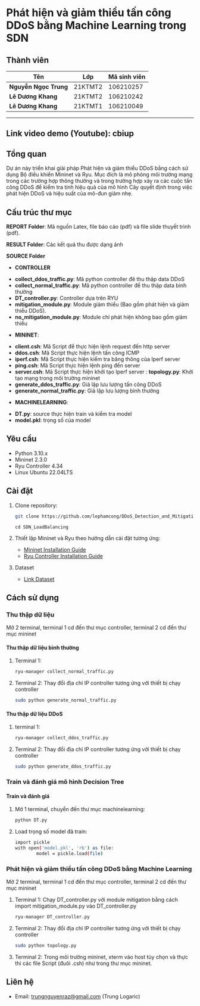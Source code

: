 # Phát hiện và giảm thiểu tấn công DDoS bằng Machine Learning trong SDN

## Thành viên




| **Tên**              | **Lớp**               | **Mã sinh viên**          |
|-------------------    |-------------------------|--------------------------|
| **Nguyễn Ngọc Trung**    | 21KTMT2                 | 106210257                |
| **Lê Dương Khang**       | 21KTMT2                 | 106210242                |
| **Lê Dương Khang**       | 21KTMT1                 | 106210049               |


---
## Link video demo (Youtube): cbiup


## Tổng quan
Dự án này triển khai giải pháp Phát hiện và giảm thiểu DDoS bằng cách sử dụng Bộ điều khiển Mininet và Ryu. Mục đích là mô phỏng môi trường mạng trong các trường hợp thông thường và trong trường hợp xảy ra các cuộc tấn công DDoS để kiểm tra tính hiệu quả của mô hình Cây quyết định trong việc phát hiện DDoS và hiệu suất của mô-đun giảm nhẹ.

## Cấu trúc thư mục

**REPORT Folder**: Mã nguồn Latex, file báo cáo (pdf) và file slide thuyết trình (pdf).

**RESULT Folder**: Các kết quả thu được dạng ảnh

**SOURCE Folder**
- **CONTROLLER**
+ **collect_ddos_traffic.py**: Mã python controller đê thu thập data DDoS
+ **collect_normal_traffic.py**: Mã python controller để thu thập data bình thường
+ **DT_controller.py**: Controller dựa trên RYU
+ **mitigation_module.py**: Module giảm thiểu (Bao gồm phát hiện và giảm thiểu DDoS).
+ **no_mitigation_module.py**: Module chỉ phát hiện không bao gồm giảm thiểu
- **MININET**:
+ **client.csh**: Mã Script để thực hiện lệnh request đến http server
+ **ddos.csh**: Mã Script thực hiện lệnh tấn công ICMP
+ **iperf.csh**: Mã Script thực hiện kiểm tra băng thông của Iperf server
+ **ping.csh**: Mã Script thực hiện lệnh ping đến server
+ **server.csh**: Mã Script thực hiện khởi tạo Iperf server
: **topology.py**: Khởi tạo mạng trong môi trường mininet
+ **generate_ddos_traffic.py**: Giả lập lưu lượng tấn công DDoS
+ **generate_normal_traffic.py**: Giả lập lưu lượng bình thường
- **MACHINELEARNING**:
+ **DT.py**: source thực hiện train và kiểm tra model
+ **model.pkl**: trọng số của model
 
 
 

## Yêu cầu

- Python 3.10.x
- Mininet 2.3.0
- Ryu Controller 4.34
- Linux Ubuntu 22.04LTS

## Cài đặt

1. Clone repository:
    ```bash
    git clone https://github.com/lephamcong/DDoS_Detection_and_Mitigation_in_SDN.git
    ```
    ```
    cd SDN_LoadBalancing
    ```


2. Thiết lập Mininet và Ryu theo hướng dẫn cài đặt tương ứng:
    - [Mininet Installation Guide](http://mininet.org/download/)
    - [Ryu Controller Installation Guide](https://ryu.readthedocs.io/en/latest/getting_started.html)

3. Dataset
    - [Link Dataset](https://drive.google.com/file/d/1Ll9zG8IB4gWwevBKIiB9lse6BvnSYVQ_/view)
## Cách sử dụng

### Thu thập dữ liệu 
Mở 2 terminal, terminal 1 cd đến thư mục controller, terminal 2 cd đến thư mục mininet


#### Thu thập dữ liệu bình thường

1. Terminal 1:
    ```bash
    ryu-manager collect_normal_traffic.py
    ```

2. Terminal 2:
    Thay đổi địa chỉ IP controller tương ứng với thiết bị chạy controller
    ```bash
    sudo python generate_normal_traffic.py
    ```

#### Thu thập dữ liệu DDoS

1. terminal 1:
    ```bash
    ryu-manager collect_ddos_traffic.py
    ```

2. Terminal 2:
    Thay đổi địa chỉ IP controller tương ứng với thiết bị chạy controller
    ```bash
    sudo python generate_ddos_traffic.py
    ```
    

### Train và đánh giá mô hình Decision Tree

#### Train và đánh giá

1. Mở 1 terminal, chuyển đến thư mục machinelearning:
    ```bash
    python DT.py
    ```

2. Load trọng số model đã train:
    ```bash
    import pickle
    with open('model.pkl', 'rb') as file:
            model = pickle.load(file)
    ```

### Phát hiện và giảm thiểu tấn công DDoS bằng Machine Learning
Mở 2 terminal, terminal 1 cd đến thư mục controller, terminal 2 cd đến thư mục mininet
1. Terminal 1:
    Chạy DT_controller.py với module mitigation bằng cách import mitigation_module.py vào DT_controller.py
    ```bash
    ryu-manager DT_controller.py
    ```

2. Terminal 2:
    Thay đổi địa chỉ IP controller tương ứng với thiết bị chạy controller
    ```bash
    sudo python topology.py
    ```
3. Terminal 2:
    Trong môi trường mininet, xterm vào host tùy chọn và thực thi các file Script (đuôi .csh) như trong thư mục mininet.



## Liên hệ
- Email: trungnguyenraz@gmail.com (Trung Logaric)
